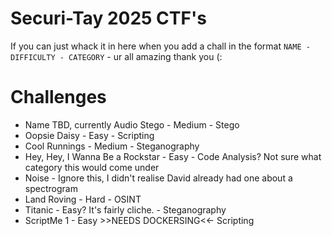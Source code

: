 # Securi-Tay 2025 CTF's
If you can just whack it in here when you add a chall in the format `NAME - DIFFICULTY - CATEGORY` - ur all amazing thank you (:
# Challenges
- Name TBD, currently Audio Stego - Medium - Stego
- Oopsie Daisy - Easy - Scripting
- Cool Runnings - Medium - Steganography
- Hey, Hey, I Wanna Be a Rockstar - Easy - Code Analysis? Not sure what category this would come under
- Noise - Ignore this, I didn't realise David already had one about a spectrogram 
- Land Roving - Hard - OSINT
- Titanic - Easy? It's fairly cliche. - Steganography
- ScriptMe 1 - Easy >>NEEDS DOCKERSING<<- Scripting 
